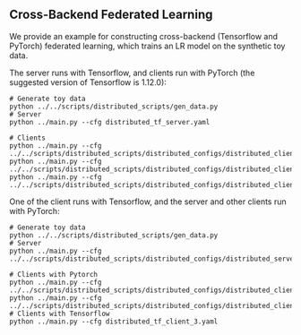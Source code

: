 ## Cross-Backend Federated Learning

We provide an example for constructing cross-backend (Tensorflow and PyTorch) federated learning, which trains an LR model on the synthetic toy data.

The server runs with Tensorflow, and clients run with PyTorch (the suggested version of Tensorflow is 1.12.0):
```shell script
# Generate toy data
python ../../scripts/distributed_scripts/gen_data.py
# Server
python ../main.py --cfg distributed_tf_server.yaml

# Clients
python ../main.py --cfg ../../scripts/distributed_scripts/distributed_configs/distributed_client_1.yaml
python ../main.py --cfg ../../scripts/distributed_scripts/distributed_configs/distributed_client_2.yaml
python ../main.py --cfg ../../scripts/distributed_scripts/distributed_configs/distributed_client_3.yaml
```

One of the client runs with Tensorflow, and the server and other clients run with PyTorch:
```shell script
# Generate toy data
python ../../scripts/distributed_scripts/gen_data.py
# Server
python ../main.py --cfg ../../scripts/distributed_scripts/distributed_configs/distributed_server.yaml

# Clients with Pytorch
python ../main.py --cfg ../../scripts/distributed_scripts/distributed_configs/distributed_client_1.yaml
python ../main.py --cfg ../../scripts/distributed_scripts/distributed_configs/distributed_client_2.yaml
# Clients with Tensorflow
python ../main.py --cfg distributed_tf_client_3.yaml
```
